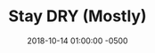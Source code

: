 ---
layout: post
title: "Stay DRY (Mostly)"
date: 2018-10-14 01:00:00 -0500
categories: [software]
description: 
image: 
---
